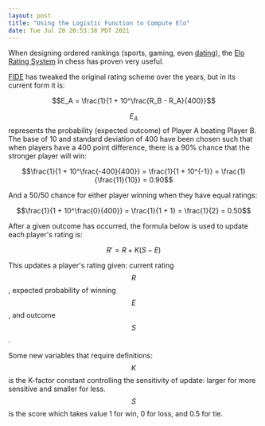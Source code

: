 ```yaml
---
layout: post
title: "Using the Logistic Function to Compute Elo"
date: Tue Jul 20 20:53:38 PDT 2021
---
```


When designing ordered rankings (sports, gaming, even [dating](https://beyondmatching.com/tinder-elo-explained/)),
the [Elo Rating System](https://en.wikipedia.org/wiki/Elo_rating_system) in chess has proven very useful.

[FIDE](https://www.fide.com/) has tweaked the original rating scheme over the years, but in its current form it is:

$$E_A = \frac{1}{1 + 10^\frac{R_B - R_A}{400}}$$

$$E_A$$ represents the probability (expected outcome) of Player A beating Player B. The base of 10 and standard
deviation of 400 have been chosen such that when players have a 400 point difference, there is a 90% chance that
the stronger player will win:

$$\frac{1}{1 + 10^\frac{-400}{400}} = \frac{1}{1 + 10^{-1}} = \frac{1}{\frac{11}{10}} = 0.90$$

And a 50/50 chance for either player winning when they have equal ratings:

$$\frac{1}{1 + 10^\frac{0}{400}} = \frac{1}{1 + 1} = \frac{1}{2} = 0.50$$

After a given outcome has occurred, the formula below is used to update each player's rating is:

$$R' = R + K(S - E)$$

This updates a player's rating given: current rating $$R$$, expected probability of winning $$E$$, and outcome $$S$$.

Some new variables that require definitions: $$K$$ is the K-factor constant controlling the sensitivity of update:
larger for more sensitive and smaller for less. $$S$$ is the score which takes value 1 for win, 0 for loss, and 0.5
for tie.
